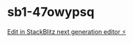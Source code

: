 # sb1-47owypsq

[Edit in StackBlitz next generation editor ⚡️](https://stackblitz.com/~/github.com/sergiojmazure/sb1-47owypsq)